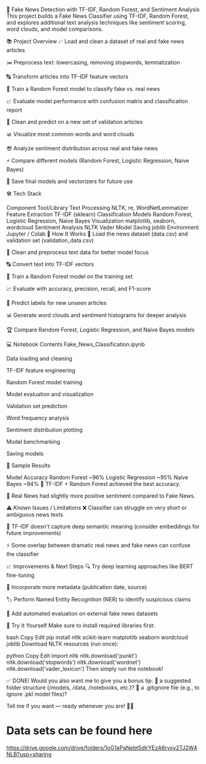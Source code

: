🚀 Fake News Detection with TF-IDF, Random Forest, and Sentiment Analysis
This project builds a Fake News Classifier using TF-IDF, Random Forest, and explores additional text analysis techniques like sentiment scoring, word clouds, and model comparisons.

📚 Project Overview
✅ Load and clean a dataset of real and fake news articles

✂️ Preprocess text: lowercasing, removing stopwords, lemmatization

🔠 Transform articles into TF-IDF feature vectors

🌳 Train a Random Forest model to classify fake vs. real news

📈 Evaluate model performance with confusion matrix and classification report

📝 Clean and predict on a new set of validation articles

📊 Visualize most common words and word clouds

😎 Analyze sentiment distribution across real and fake news

⚡ Compare different models (Random Forest, Logistic Regression, Naive Bayes)

💾 Save final models and vectorizers for future use

🛠️ Tech Stack

Component	Tool/Library
Text Processing	NLTK, re, WordNetLemmatizer
Feature Extraction	TF-IDF (sklearn)
Classification Models	Random Forest, Logistic Regression, Naive Bayes
Visualization	matplotlib, seaborn, wordcloud
Sentiment Analysis	NLTK Vader
Model Saving	joblib
Environment	Jupyter / Colab
🧪 How It Works
📂 Load the news dataset (data.csv) and validation set (validation_data.csv)

🧹 Clean and preprocess text data for better model focus

🔠 Convert text into TF-IDF vectors

🌳 Train a Random Forest model on the training set

📈 Evaluate with accuracy, precision, recall, and F1-score

🔮 Predict labels for new unseen articles

📊 Generate word clouds and sentiment histograms for deeper analysis

🏆 Compare Random Forest, Logistic Regression, and Naive Bayes models

💻 Notebook Contents
Fake_News_Classification.ipynb

 Data loading and cleaning

 TF-IDF feature engineering

 Random Forest model training

 Model evaluation and visualization

 Validation set prediction

 Word frequency analysis

 Sentiment distribution plotting

 Model benchmarking

 Saving models

🧠 Sample Results

Model	Accuracy
Random Forest	~96%
Logistic Regression	~95%
Naive Bayes	~94%
🎯 TF-IDF + Random Forest achieved the best accuracy.

📰 Real News had slightly more positive sentiment compared to Fake News.

⚠️ Known Issues / Limitations
❌ Classifier can struggle on very short or ambiguous news texts

🔁 TF-IDF doesn't capture deep semantic meaning (consider embeddings for future improvements)

⚡ Some overlap between dramatic real news and fake news can confuse the classifier

📈 Improvements & Next Steps
🔍 Try deep learning approaches like BERT fine-tuning

🧠 Incorporate more metadata (publication date, source)

🏷️ Perform Named Entity Recognition (NER) to identify suspicious claims

🧪 Add automated evaluation on external fake news datasets

🚀 Try It Yourself
Make sure to install required libraries first:

bash
Copy
Edit
pip install nltk scikit-learn matplotlib seaborn wordcloud joblib
Download NLTK resources (run once):

python
Copy
Edit
import nltk
nltk.download('punkt')
nltk.download('stopwords')
nltk.download('wordnet')
nltk.download('vader_lexicon')
Then simply run the notebook!

✅ DONE!
Would you also want me to give you a bonus tip:
🔹 a suggested folder structure (/models, /data, /notebooks, etc.)?
🔹 a .gitignore file (e.g., to ignore .pkl model files)?

Tell me if you want — ready whenever you are! 🚀✨










# Data sets can be found here
https://drive.google.com/drive/folders/1oG1aPaNebt5dIrYEzA8rvsy2TJ2W4NLB?usp=sharing
